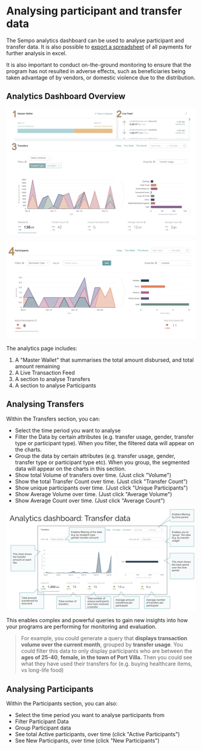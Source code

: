 # Analysing participant and transfer data

The Sempo analytics dashboard can be used to analyse participant and transfer data. It is also possible to [export a spreadsheet](exporting-to-excel.md) of all payments for further analysis in excel.

It is also important to conduct on-the-ground monitoring to ensure that the program has not resulted in adverse effects, such as beneficiaries being taken advantage of by vendors, or domestic violence due to the distribution.

## Analytics Dashboard Overview

![](../.gitbook/assets/image%20%2816%29.png)

![](../.gitbook/assets/image%20%2815%29.png)

The analytics page includes:

1. A "Master Wallet" that summarises the total amount disbursed, and total amount remaining
2. A Live Transaction Feed
3. A section to analyse Transfers 
4. A section to analyse Participants

## Analysing Transfers

Within the Transfers section, you can:

* Select the time period you want to analyse
* Filter the Data by certain attributes \(e.g. transfer usage, gender, transfer type or participant type\). When you filter, the filtered data will appear on the charts. 
* Group the data by certain attributes \(e.g. transfer usage, gender, transfer type or participant type etc\). When you group, the segmented data will appear on the charts in this section.
* Show total Volume of transfers over time. \(Just click "Volume"\)
* Show the total Transfer Count over time. \(Just click "Transfer Count"\)
* Show  unique participants over time. \(Just click "Unique Participants"\)
* Show Average Volume over time. \(Just click "Average Volume"\)
* Show Average Count over time. \(Just click "Average Count"\)

![](../.gitbook/assets/screen-shot-2020-09-10-at-1.11.12-pm.png)

This enables complex and powerful queries to gain new insights into how your programs are performing for monitoring and evaluation. 

> For example, you could generate a query that **displays transaction volume over the current month**, grouped by **transfer usage**. You could filter this data to only display participants who are between the **ages of 25-40**, **female, in the town of Port Villa.** Then you could see what they have used their transfers for \(e.g. buying healthcare items, vs long-life food\)

## Analysing Participants 

Within the Participants section, you can also:

* Select the time period you want to analyse participants from
* Filter Participant Data 
* Group Participant data
* See total Active participants, over time \(click "Active Participants"\)
* See New Participants, over time \(click "New Participants"\)



